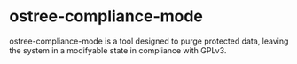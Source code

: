 # ostree-compliance-mode

ostree-compliance-mode is a tool designed to purge protected data, leaving the system in a modifyable state in compliance with GPLv3.
